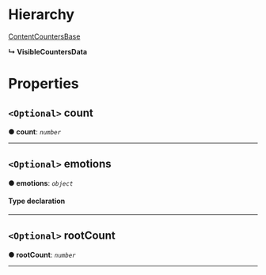 

# Hierarchy

 [ContentCountersBase](annoto.contentcountersbase.md)

**↳ VisibleCountersData**

# Properties

<a id="count"></a>

## `<Optional>` count

**● count**: *`number`*

___
<a id="emotions"></a>

## `<Optional>` emotions

**● emotions**: *`object`*

#### Type declaration

[key: `string`]: [VisibleEmotionData](annoto.visibleemotiondata.md)

___
<a id="rootcount"></a>

## `<Optional>` rootCount

**● rootCount**: *`number`*

___

